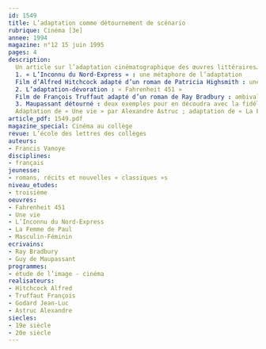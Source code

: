 ```yaml
---
id: 1549
title: L’adaptation comme détournement de scénario 
rubrique: Cinéma [3e]
annee: 1994
magazine: n°12 15 juin 1995
pages: 4
description: 
  Un article sur l’adaptation cinématographique des œuvres littéraires…
  1. « L’Inconnu du Nord-Express » : une métaphore de l’adaptation
  Film d’Alfred Hitchcock adapté d’un roman de Patricia Highsmith : une fiction fondée sur le détournement d’un scénario
  2. L’adaptation-dévoration : « Fahrenheit 451 »
  Film de François Truffaut adapté d’un roman de Ray Bradbury : ambivalence de l’adaptateur à l’égard de l’adapté
  3. Maupassant détourné : deux exemples pour en découdra avec la fidélité
  Adaptation de « Une vie » par Alexandre Astruc ; adaptation de « La Femme de Paul » par Jean-Luc Godard (« Masculin-Féminin »)
article_pdf: 1549.pdf
magazine_special: Cinéma au collège
revue: L’école des lettres des collèges
auteurs:
- Francis Vanoye
disciplines:
- français
jeunesse:
- romans, récits et nouvelles « classiques »s
niveau_etudes:
- troisième
oeuvres:
- Fahrenheit 451
- Une vie
- L’Inconnu du Nord-Express
- La Femme de Paul
- Masculin-Féminin
ecrivains:
- Ray Bradbury
- Guy de Maupassant
programmes:
- étude de l’image - cinéma
realisateurs:
- Hitchcock Alfred
- Truffaut François
- Godard Jean-Luc
- Astruc Alexandre
siecles:
- 19e siècle
- 20e siècle
---
```

